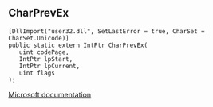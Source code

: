## CharPrevEx

```
[DllImport("user32.dll", SetLastError = true, CharSet = CharSet.Unicode)]
public static extern IntPtr CharPrevEx(
   uint codePage,
   IntPtr lpStart,
   IntPtr lpCurrent,
   uint flags
);
```

[Microsoft documentation](https://docs.microsoft.com/en-us/windows/win32/api/winuser/nf-winuser-charprevexw)
